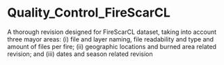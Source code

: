 # Quality_Control_FireScarCL
A thorough revision designed for FireScarCL dataset, taking into account three mayor areas: (i) file and layer naming, file readability and type and amount of files per fire; (ii) geographic locations and burned area related revision; and (iii) dates and season related revision

